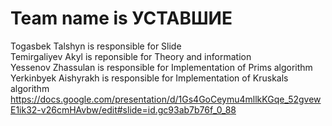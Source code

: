 # Team name is УСТАВШИЕ
Togasbek Talshyn is responsible for Slide <br>
Temirgaliyev Akyl is reponsible for Theory and information<br>
Yessenov Zhassulan is responsible for Implementation of Prims algorithm<br>
Yerkinbyek Aishyrakh is responsible for Implementation of Kruskals algorithm
https://docs.google.com/presentation/d/1Gs4GoCeymu4mllkKGqe_52gvewE1ik32-v26cmHAvbw/edit#slide=id.gc93ab7b76f_0_88
